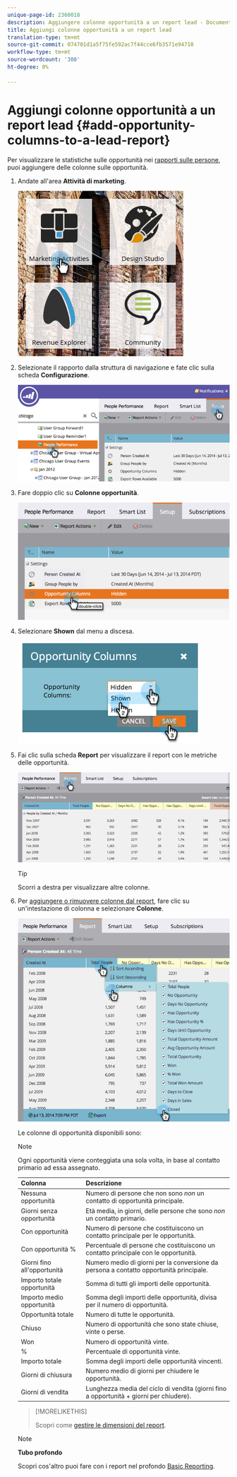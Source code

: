 ```yaml
---
unique-page-id: 2360018
description: Aggiungere colonne opportunità a un report lead - Documenti Marketo - Documentazione prodotto
title: Aggiungi colonne opportunità a un report lead
translation-type: tm+mt
source-git-commit: 074701d1a5f75fe592ac7f44cce6fb3571e94710
workflow-type: tm+mt
source-wordcount: '308'
ht-degree: 0%

---
```



# Aggiungi colonne opportunità a un report lead {#add-opportunity-columns-to-a-lead-report}

Per visualizzare le statistiche sulle opportunità nei [rapporti sulle persone](http://docs.marketo.com/display/docs/basic+reporting), puoi aggiungere delle colonne sulle opportunità.

1. Andate all&#39;area **Attività di marketing**.

   ![](assets/ma.png)

1. Selezionate il rapporto dalla struttura di navigazione e fate clic sulla scheda **Configurazione**.

   ![](assets/two.png)

1. Fare doppio clic su **Colonne opportunità**.

   ![](assets/three.png)

1. Selezionare **Shown** dal menu a discesa.

   ![](assets/image2014-9-16-12-3a50-3a33.png)

1. Fai clic sulla scheda **Report** per visualizzare il report con le metriche delle opportunità.

   ![](assets/five.png)

   >[!TIP]
   >
   >Scorri a destra per visualizzare altre colonne.

1. Per [aggiungere o rimuovere colonne dal report](select-report-columns.md), fare clic su un&#39;intestazione di colonna e selezionare **Colonne**.

   ![](assets/six.png)

   Le colonne di opportunità disponibili sono:

   >[!NOTE]
   >
   >Ogni opportunità viene conteggiata una sola volta, in base al contatto primario ad essa assegnato.

   | Colonna | Descrizione |
   |---|---|
   | Nessuna opportunità | Numero di persone che non sono *non* un contatto di opportunità principale. |
   | Giorni senza opportunità | Età media, in giorni, delle persone che sono *non* un contatto primario. |
   | Con opportunità | Numero di persone che costituiscono un contatto principale per le opportunità. |
   | Con opportunità % | Percentuale di persone che costituiscono un contatto principale con le opportunità. |
   | Giorni fino all&#39;opportunità | Numero medio di giorni per la conversione da persona a contatto opportunità principale. |
   | Importo totale opportunità | Somma di tutti gli importi delle opportunità. |
   | Importo medio opportunità | Somma degli importi delle opportunità, divisa per il numero di opportunità. |
   | Opportunità totale | Numero di tutte le opportunità. |
   | Chiuso | Numero di opportunità che sono state chiuse, vinte o perse. |
   | Won | Numero di opportunità vinte. |
   | % | Percentuale di opportunità vinte. |
   | Importo totale | Somma degli importi delle opportunità vincenti. |
   | Giorni di chiusura | Numero medio di giorni per chiudere le opportunità. |
   | Giorni di vendita | Lunghezza media del ciclo di vendita (giorni fino a opportunità + giorni per chiudere). |

   >[!MORELIKETHIS]
   >
   >
   >
   >Scopri come [gestire le dimensioni del report](configure-report-size.md).

   >[!NOTE]
   >
   >**Tubo profondo**
   >
   >
   >Scopri cos&#39;altro puoi fare con i report nel profondo [Basic Reporting](http://docs.marketo.com/display/docs/basic+reporting).

